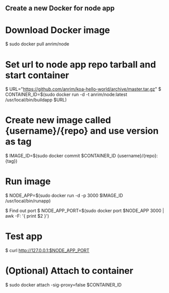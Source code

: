 ## Create a new Docker for node app
  # Download Docker image
  $ sudo docker pull anrim/node
  
  # Set url to node app repo tarball and start container
  $ URL="https://github.com/anrim/koa-hello-world/archive/master.tar.gz"
  $ CONTAINER_ID=$(sudo docker run -d -t anrim/node:latest /usr/local/bin/buildapp $URL)
  
  # Create new image called {username}/{repo} and use version as tag
  $ IMAGE_ID=$(sudo docker commit $CONTAINER_ID {username}/{repo}:{tag})
  
  # Run image
  $ NODE_APP=$(sudo docker run -d -p 3000 $IMAGE_ID /usr/local/bin/runapp)
  
  $ Find out port
  $ NODE_APP_PORT=$(sudo docker port $NODE_APP 3000 | awk -F: '{ print $2 }')
  
  # Test app
  $ curl http://127.0.0.1:$NODE_APP_PORT
  
  # (Optional) Attach to container
  $ sudo docker attach -sig-proxy=false $CONTAINER_ID